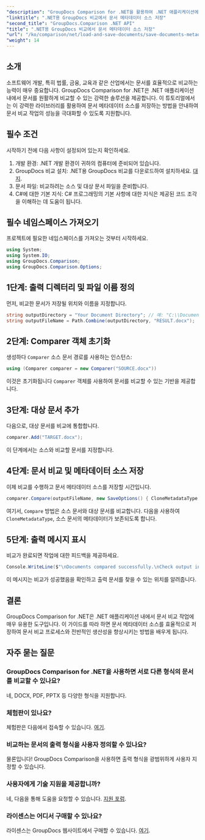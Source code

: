 ```yaml
---
"description": "GroupDocs Comparison for .NET을 활용하여 .NET 애플리케이션에서 문서 비교의 잠재력을 최대한 활용하세요. 이 단계별 튜토리얼은 문서 메타데이터 소스 저장에 중점을 두고 문서를 손쉽게 비교하는 방법을 안내합니다."
"linktitle": ".NET용 GroupDocs 비교에서 문서 메타데이터 소스 저장"
"second_title": "GroupDocs.Comparison .NET API"
"title": ".NET용 GroupDocs 비교에서 문서 메타데이터 소스 저장"
"url": "/ko/comparison/net/load-and-save-documents/save-documents-metadata-source/"
"weight": 14
---
```


## 소개

소프트웨어 개발, 특히 법률, 금융, 교육과 같은 산업에서는 문서를 효율적으로 비교하는 능력이 매우 중요합니다. GroupDocs Comparison for .NET은 .NET 애플리케이션 내에서 문서를 원활하게 비교할 수 있는 강력한 솔루션을 제공합니다. 이 튜토리얼에서는 이 강력한 라이브러리를 활용하여 문서 메타데이터 소스를 저장하는 방법을 안내하여 문서 비교 작업의 성능을 극대화할 수 있도록 지원합니다.

## 필수 조건

시작하기 전에 다음 사항이 설정되어 있는지 확인하세요.

1. 개발 환경: .NET 개발 환경이 귀하의 컴퓨터에 준비되어 있습니다.
2. GroupDocs 비교 설치: .NET용 GroupDocs 비교를 다운로드하여 설치하세요. [대지](https://releases.groupdocs.com/comparison/net/).
3. 문서 파일: 비교하려는 소스 및 대상 문서 파일을 준비합니다.
4. C#에 대한 기본 지식: C# 프로그래밍의 기본 사항에 대한 지식은 제공된 코드 조각을 이해하는 데 도움이 됩니다.

## 필수 네임스페이스 가져오기

프로젝트에 필요한 네임스페이스를 가져오는 것부터 시작하세요.

```csharp
using System;
using System.IO;
using GroupDocs.Comparison;
using GroupDocs.Comparison.Options;
```

## 1단계: 출력 디렉터리 및 파일 이름 정의

먼저, 비교한 문서가 저장될 위치와 이름을 지정합니다.

```csharp
string outputDirectory = "Your Document Directory"; // 예: "C:\\Documents"
string outputFileName = Path.Combine(outputDirectory, "RESULT.docx");
```

## 2단계: Comparer 객체 초기화

생성하다 `Comparer` 소스 문서 경로를 사용하는 인스턴스:

```csharp
using (Comparer comparer = new Comparer("SOURCE.docx"))
```
이것은 초기화됩니다 `Comparer` 객체를 사용하여 문서를 비교할 수 있는 기반을 제공합니다.

## 3단계: 대상 문서 추가

다음으로, 대상 문서를 비교에 통합합니다.

```csharp
comparer.Add("TARGET.docx");
```
이 단계에서는 소스와 비교할 문서를 지정합니다.

## 4단계: 문서 비교 및 메타데이터 소스 저장

이제 비교를 수행하고 문서 메타데이터 소스를 저장할 시간입니다.

```csharp
comparer.Compare(outputFileName, new SaveOptions() { CloneMetadataType = MetadataType.Source });
```
여기서, `Compare` 방법은 소스 문서와 대상 문서를 비교합니다. 다음을 사용하여 `CloneMetadataType`, 소스 문서의 메타데이터가 보존되도록 합니다.

## 5단계: 출력 메시지 표시

비교가 완료되면 작업에 대한 피드백을 제공하세요.

```csharp
Console.WriteLine($"\nDocuments compared successfully.\nCheck output in {outputDirectory}.");
```
이 메시지는 비교가 성공했음을 확인하고 출력 문서를 찾을 수 있는 위치를 알려줍니다.

## 결론

GroupDocs Comparison for .NET은 .NET 애플리케이션 내에서 문서 비교 작업에 매우 유용한 도구입니다. 이 가이드를 따라 하면 문서 메타데이터 소스를 효율적으로 저장하여 문서 비교 프로세스와 전반적인 생산성을 향상시키는 방법을 배우게 됩니다.

## 자주 묻는 질문

### GroupDocs Comparison for .NET을 사용하면 서로 다른 형식의 문서를 비교할 수 있나요?

네, DOCX, PDF, PPTX 등 다양한 형식을 지원합니다.

### 체험판이 있나요?

체험판은 다음에서 접속할 수 있습니다. [여기](https://releases.groupdocs.com/).

### 비교하는 문서의 출력 형식을 사용자 정의할 수 있나요?

물론입니다! GroupDocs Comparison을 사용하면 출력 형식을 광범위하게 사용자 지정할 수 있습니다.

### 사용자에게 기술 지원을 제공합니까?

네, 다음을 통해 도움을 요청할 수 있습니다. [지원 포럼](https://forum.groupdocs.com/c/comparison/12).

### 라이센스는 어디서 구매할 수 있나요?

라이센스는 GroupDocs 웹사이트에서 구매할 수 있습니다. [여기](https://purchase.groupdocs.com/buy).